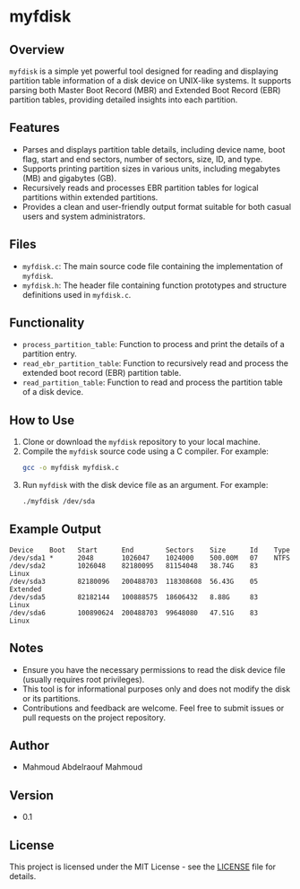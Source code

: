 # myfdisk

## Overview
`myfdisk` is a simple yet powerful tool designed for reading and displaying partition table information of a disk device on UNIX-like systems. It supports parsing both Master Boot Record (MBR) and Extended Boot Record (EBR) partition tables, providing detailed insights into each partition.

## Features
- Parses and displays partition table details, including device name, boot flag, start and end sectors, number of sectors, size, ID, and type.
- Supports printing partition sizes in various units, including megabytes (MB) and gigabytes (GB).
- Recursively reads and processes EBR partition tables for logical partitions within extended partitions.
- Provides a clean and user-friendly output format suitable for both casual users and system administrators.

## Files
- `myfdisk.c`: The main source code file containing the implementation of `myfdisk`.
- `myfdisk.h`: The header file containing function prototypes and structure definitions used in `myfdisk.c`.

## Functionality
- `process_partition_table`: Function to process and print the details of a partition entry.
- `read_ebr_partition_table`: Function to recursively read and process the extended boot record (EBR) partition table.
- `read_partition_table`: Function to read and process the partition table of a disk device.

## How to Use
1. Clone or download the `myfdisk` repository to your local machine.
2. Compile the `myfdisk` source code using a C compiler. For example:
    ```bash
    gcc -o myfdisk myfdisk.c
    ```
3. Run `myfdisk` with the disk device file as an argument. For example:
    ```bash
    ./myfdisk /dev/sda
    ```

## Example Output
```
Device    Boot   Start      End        Sectors    Size      Id    Type
/dev/sda1 *      2048       1026047    1024000    500.00M   07    NTFS
/dev/sda2        1026048    82180095   81154048   38.74G    83    Linux
/dev/sda3        82180096   200488703  118308608  56.43G    05    Extended
/dev/sda5        82182144   100888575  18606432   8.88G     83    Linux
/dev/sda6        100890624  200488703  99648080   47.51G    83    Linux
```

## Notes
- Ensure you have the necessary permissions to read the disk device file (usually requires root privileges).
- This tool is for informational purposes only and does not modify the disk or its partitions.
- Contributions and feedback are welcome. Feel free to submit issues or pull requests on the project repository.

## Author
- Mahmoud Abdelraouf Mahmoud

## Version
- 0.1

## License
This project is licensed under the MIT License - see the [LICENSE](../../LICENSE) file for details.